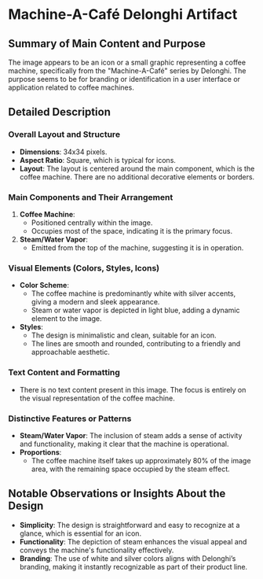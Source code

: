 # Machine-A-Café Delonghi Artifact

## Summary of Main Content and Purpose
The image appears to be an icon or a small graphic representing a coffee machine, specifically from the "Machine-A-Café" series by Delonghi. The purpose seems to be for branding or identification in a user interface or application related to coffee machines.

## Detailed Description

### Overall Layout and Structure
- **Dimensions**: 34x34 pixels.
- **Aspect Ratio**: Square, which is typical for icons.
- **Layout**: The layout is centered around the main component, which is the coffee machine. There are no additional decorative elements or borders.

### Main Components and Their Arrangement
1. **Coffee Machine**:
   - Positioned centrally within the image.
   - Occupies most of the space, indicating it is the primary focus.
2. **Steam/Water Vapor**:
   - Emitted from the top of the machine, suggesting it is in operation.

### Visual Elements (Colors, Styles, Icons)
- **Color Scheme**:
  - The coffee machine is predominantly white with silver accents, giving a modern and sleek appearance.
  - Steam or water vapor is depicted in light blue, adding a dynamic element to the image.
- **Styles**:
  - The design is minimalistic and clean, suitable for an icon.
  - The lines are smooth and rounded, contributing to a friendly and approachable aesthetic.

### Text Content and Formatting
- There is no text content present in this image. The focus is entirely on the visual representation of the coffee machine.

### Distinctive Features or Patterns
- **Steam/Water Vapor**: The inclusion of steam adds a sense of activity and functionality, making it clear that the machine is operational.
- **Proportions**:
  - The coffee machine itself takes up approximately 80% of the image area, with the remaining space occupied by the steam effect.

## Notable Observations or Insights About the Design
- **Simplicity**: The design is straightforward and easy to recognize at a glance, which is essential for an icon.
- **Functionality**: The depiction of steam enhances the visual appeal and conveys the machine's functionality effectively.
- **Branding**: The use of white and silver colors aligns with Delonghi’s branding, making it instantly recognizable as part of their product line.